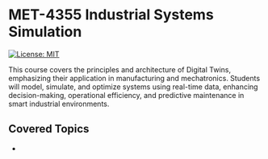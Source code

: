 # MET-4355 Industrial Systems Simulation

[![License: MIT](https://img.shields.io/badge/License-MIT-yellow.svg)](https://opensource.org/licenses/MIT)

This course covers the principles and architecture of Digital Twins, emphasizing their application in manufacturing and mechatronics. Students will model, simulate, and optimize systems using real-time data, enhancing decision-making, operational efficiency, and predictive maintenance in smart industrial environments.





## Covered Topics
* 




